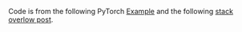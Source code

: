 Code is from the following PyTorch [Example](https://github.com/pytorch/examples/blob/master/time_sequence_prediction/train.py) and the following [stack overlow post](https://stackoverflow.com/questions/56858924/multivariate-input-lstm-in-pytorch). 